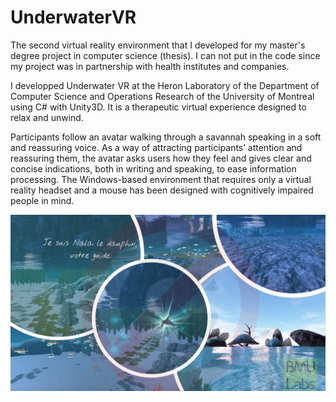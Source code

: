 # UnderwaterVR

The second virtual reality environment that I developed for my master's degree project in computer science (thesis). I can not put in the code since my project was in partnership with health institutes and companies.

I developped Underwater VR at the Heron Laboratory of the Department of Computer Science and Operations Research of the University of Montreal using C# with Unity3D. It is a therapeutic virtual experience designed to relax and unwind.

Participants follow an avatar walking through a savannah speaking in a soft and reassuring voice. As a way of attracting participants’ attention and reassuring them, the avatar asks users how they feel and gives clear and concise indications, both in writing and speaking, to ease information processing. The Windows-based environment that requires only a virtual reality headset and a mouse has been designed with cognitively impaired people in mind. 

![alt text](https://github.com/carodak/UnderwaterVR/blob/main/underwater.png)
